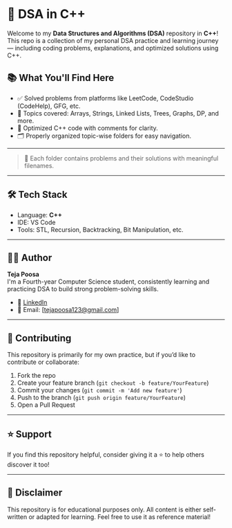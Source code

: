 # 🚀 DSA in C++

Welcome to my **Data Structures and Algorithms (DSA)** repository in **C++**!  
This repo is a collection of my personal DSA practice and learning journey — including coding problems, explanations, and optimized solutions using C++.

## 📚 What You'll Find Here

- ✅ Solved problems from platforms like LeetCode, CodeStudio (CodeHelp), GFG, etc.
- 🧠 Topics covered: Arrays, Strings, Linked Lists, Trees, Graphs, DP, and more.
- 🧪 Optimized C++ code with comments for clarity.
- 🗂️ Properly organized topic-wise folders for easy navigation.

---

> 📌 Each folder contains problems and their solutions with meaningful filenames.

---

## 🛠 Tech Stack

- Language: **C++**
- IDE: VS Code 
- Tools: STL, Recursion, Backtracking, Bit Manipulation, etc.

---

## 🧑‍💻 Author

**Teja Poosa**  
I'm a Fourth-year Computer Science student, consistently learning and practicing DSA to build strong problem-solving skills.

- 🔗 [LinkedIn](https://www.linkedin.com/in/teja-poosa/)  
- 📧 Email: [tejapoosa123@gmail.com]

---

## 🤝 Contributing

This repository is primarily for my own practice, but if you’d like to contribute or collaborate:
1. Fork the repo
2. Create your feature branch (`git checkout -b feature/YourFeature`)
3. Commit your changes (`git commit -m 'Add new feature'`)
4. Push to the branch (`git push origin feature/YourFeature`)
5. Open a Pull Request

---

## ⭐️ Support

If you find this repository helpful, consider giving it a ⭐️ to help others discover it too!

---

## 📌 Disclaimer

This repository is for educational purposes only. All content is either self-written or adapted for learning. Feel free to use it as reference material!

